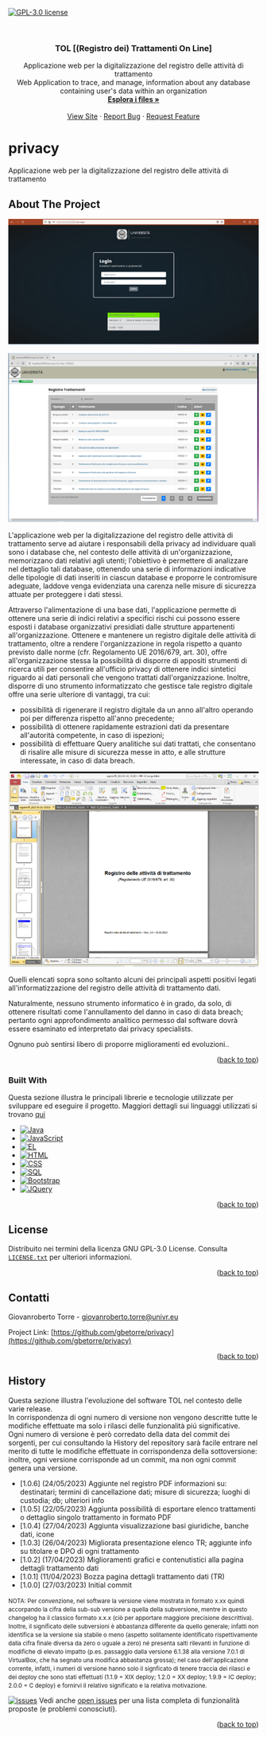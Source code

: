 <a name="readme-top"></a>


<!-- PROJECT SHIELDS -->
<!--
*** I'm using markdown "reference style" links for readability.
*** Reference links are enclosed in brackets [ ] instead of parentheses ( ).
*** See the bottom of this document for the declaration of the reference variables
*** for contributors-url, forks-url, etc. This is an optional, concise syntax you may use.
*** https://www.markdownguide.org/basic-syntax/#reference-style-links
-->
[![GPL-3.0 license][license-shield]][license-url]



<!-- PROJECT LOGO -->
<br />
<div align="center">
  <!--
  <a href="https://github.com/othneildrew/Best-README-Template">
    <img src="images/logo.png" alt="Logo" width="80" height="80">
  </a>
  -->
  <h3 align="center">TOL [(Registro dei) Trattamenti On Line]</h3>

  <p align="center">
    Applicazione web per la digitalizzazione del registro delle attivit&agrave; di trattamento
    <br />
    Web Application to trace, and manage, information about any database containing user's data within an organization
    <br />
    <a href="https://github.com/gbetorre/privacy"><strong>Esplora i files »</strong></a>
    <br />
    <br />
    <a href="https://at.univr.it:8443/privacy/">View Site</a>
    ·
    <a href="https://github.com/gbetorre/privacy/issues">Report Bug</a>
    ·
    <a href="https://github.com/pulls">Request Feature</a>
  </p>
</div>



<!-- TABLE OF CONTENTS -->
<!-- Insert TOC here -->

# privacy
Applicazione web per la digitalizzazione del registro delle attivit&agrave; di trattamento

<!-- ABOUT THE PROJECT -->
## About The Project

[![Product Name Screen Shot][product-screenshot]](https://github.com/gbetorre/privacy/blob/main/web/img/product-screenshot.png)

[![Product Name Screen Shot][product-screenshot2]](https://github.com/gbetorre/privacy/blob/main/web/img/product-screenshot2.png)
<p>
L'applicazione web per la digitalizzazione del registro delle attivit&agrave; di trattamento serve ad aiutare i responsabili della privacy ad individuare quali sono i database che, nel contesto delle attivit&agrave; di un'organizzazione, memorizzano dati relativi agli utenti; l'obiettivo &egrave; permettere di analizzare nel dettaglio tali database, ottenendo una serie di informazioni indicative delle tipologie di dati inseriti in ciascun database e proporre le contromisure adeguate, laddove venga evidenziata una carenza nelle misure di sicurezza attuate per proteggere i dati stessi.
</p>
Attraverso l'alimentazione di una base dati, l'applicazione permette di ottenere una serie di indici relativi a specifici rischi cui possono essere esposti i database organizzativi presidiati dalle strutture appartenenti all'organizzazione. 
Ottenere e mantenere un registro digitale delle attivit&agrave; di trattamento, oltre a rendere l'organizzazione in regola rispetto a quanto previsto dalle norme (cfr. Regolamento UE 2016/679, art. 30), offre all'organizzazione stessa la possibilit&agrave; di disporre di appositi strumenti di ricerca utili per consentire all'ufficio privacy di ottenere indici sintetici riguardo ai dati personali che vengono trattati dall'organizzazione. Inoltre, disporre di uno strumento informatizzato che gestisce tale registro digitale offre una serie ulteriore di vantaggi, tra cui:

* possibilit&agrave; di rigenerare il registro digitale da un anno all'altro operando poi per differenza rispetto all'anno precedente;
* possibilit&agrave; di ottenere rapidamente estrazioni dati da presentare all'autorit&agrave; competente, in caso di ispezioni; 
* possibilit&agrave; di effettuare Query analitiche sui dati trattati, che consentano di risalire alle misure di sicurezza messe in atto, e alle strutture interessate, in caso di data breach.

[![Product Name Screen Shot][product-screenshot3]](https://github.com/gbetorre/privacy/blob/main/web/img/product-screenshot3.png)

Quelli elencati sopra sono soltanto alcuni dei principali aspetti positivi legati all'informatizzazione del registro delle attivit&agrave; di trattamento dati.

Naturalmente, nessuno strumento informatico &egrave; in grado, da solo, di ottenere risultati come l'annullamento del danno in caso di data breach; pertanto ogni approfondimento analitico permesso dal software dovr&agrave; essere esaminato ed interpretato dai privacy specialists.

Ognuno pu&ograve; sentirsi libero di proporre miglioramenti ed evoluzioni..

<p align="right">(<a href="#readme-top">back to top</a>)</p>



### Built With

Questa sezione illustra le principali librerie e tecnologie utilizzate per sviluppare ed eseguire il progetto. Maggiori dettagli sui linguaggi utilizzati si trovano <a href="https://github.com/gbetorre/privacy">qui</a>

* [![Java][Java]][Java-url]
* [![JavaScript][JavaScript]][javascript-url]
* [![EL][EL]][EL-url]
* [![HTML][HTML]][HTML-url]
* [![CSS][CSS]][CSS-url]
* [![SQL][SQL]][SQL-url]
* [![Bootstrap][Bootstrap.com]][Bootstrap-url]
* [![JQuery][JQuery.com]][JQuery-url]

<p align="right">(<a href="#readme-top">back to top</a>)</p>



<!-- GETTING STARTED 
## Getting Started

This is an example of how you may give instructions on setting up your project locally.
To get a local copy up and running follow these simple example steps.

### Prerequisites

This is an example of how to list things you need to use the software and how to install them.
* npm
  ```sh
  npm install npm@latest -g
  ```

### Installation

_Below is an example of how you can instruct your audience on installing and setting up your app. This template doesn't rely on any external dependencies or services._

1. Get a free API Key at [https://example.com](https://example.com)
2. Clone the repo
   ```sh
   git clone https://github.com/your_username_/Project-Name.git
   ```
3. Install NPM packages
   ```sh
   npm install
   ```
4. Enter your API in `config.js`
   ```js
   const API_KEY = 'ENTER YOUR API';
   ```

<p align="right">(<a href="#readme-top">back to top</a>)</p>



<!-- USAGE EXAMPLES 
## Usage

Use this space to show useful examples of how a project can be used. Additional screenshots, code examples and demos work well in this space. You may also link to more resources.

_For more examples, please refer to the [Documentation](https://example.com)_

<p align="right">(<a href="#readme-top">back to top</a>)</p>


<!-- CONTRIBUTING 
## Contributing

Contributions are what make the open source community such an amazing place to learn, inspire, and create. Any contributions you make are **greatly appreciated**.

If you have a suggestion that would make this better, please fork the repo and create a pull request. You can also simply open an issue with the tag "enhancement".
Don't forget to give the project a star! Thanks again!

1. Fork the Project
2. Create your Feature Branch (`git checkout -b feature/AmazingFeature`)
3. Commit your Changes (`git commit -m 'Add some AmazingFeature'`)
4. Push to the Branch (`git push origin feature/AmazingFeature`)
5. Open a Pull Request

<p align="right">(<a href="#readme-top">back to top</a>)</p>



<!-- LICENSE -->
## License

Distribuito nei termini della licenza GNU GPL-3.0 License. Consulta <a href="https://github.com/gbetorre/privacy/blob/main/LICENSE">`LICENSE.txt`</a> per ulteriori informazioni.

<p align="right">(<a href="#readme-top">back to top</a>)</p>



<!-- CONTACT -->
## Contatti

Giovanroberto Torre - giovanroberto.torre@univr.eu

Project Link: [https://github.com/gbetorre/privacy](https://github.com/gbetorre/privacy)

<p align="right">(<a href="#readme-top">back to top</a>)</p>



<!-- ROADMAP -->
## History

Questa sezione illustra l'evoluzione del software TOL nel contesto delle varie release.<br />
In corrispondenza di ogni numero di versione non vengono descritte tutte le modifiche 
effettuate ma solo i rilasci delle funzionalit&agrave; pi&uacute; significative.<br />
Ogni numero di versione &egrave; per&ograve; corredato della data del commit 
dei sorgenti, per cui consultando la History del repository sar&agrave; facile
entrare nel merito di tutte le modifiche effettuate in corrispondenza della
sottoversione: inoltre, ogni versione corrisponde ad un commit, ma non ogni commit
genera una versione.<br />

<!--
### ToDo (Roadmap)


### Done
- [1.3.4] (27/03/2023) Delegata gestione interviste (visualizzazione, inserimento, aggiornamento risposte) a un nuovo componente sofware gemmato dalla Command dei rischi
- [1.3.3] (06/03/2023) Implementata funzione di aggiunta di un rischio corruttivo al registro dei rischi
- [1.3.2] (28/02/2023) Aggiunta pagina dettagli output, elencante i processi generati a partire dall'output corrente laddove esso abbia agito da input di processo. Implementata pagina di elenco output. Correzione di bug.
- [1.3.1] (15/02/2023) Aggiunta funzionalit&agrave; di download registro dei rischi in formato CSV (estrae solo rischi con processi associati, come da regole di business)
- [1.3.0] (13/02/2023) Aggiunta pagina dettagli rischio corruttivo, elencante i processi esposti al rischio selezionato. Implementata pagina stand-alone dettagli processo. Riordinata pagina di landing.
- [1.2.9] (08/02/2023) Piccole migliorie di presentazione nei dettagli di un processo: evidenziata area di rischio, mostrato dettaglio soggetto contingente
- [1.2.8] (06/02/2023) Ampliato dettaglio processo anticorruttivo: mostrati i rischi corsi dal processo
- [1.2.7] (30/01/2023) Implementato registro dei rischi corruttivi; correzione di bug
- [1.2.6] (21/12/2022) Aggiunta funzionalit&agrave; di download dettagli specifico processo in formato CSV
- [1.2.5] (13/12/2022) Aggiunti estremi input, fasi, output nel CSV di estrazione generale dei processi
- [1.2.4] (01/12/2022) Mostrati dettagli di un processo in una finestra separata a fini di stampa in pdf
- [1.2.3] (29/11/2022) Implementati primi esempi di generazione grafici
- [1.2.2] (23/11/2022) Aggiunta funzionalit&agrave; di download albero completo processi in formato CSV
- [1.2.1] (22/11/2022) Mostrato in nodo albero processi numero di input e fasi
- [1.2.0] (21/11/2022) Implementato questo file di documentazione
-->
- [1.0.6] (24/05/2023) Aggiunte nel registro PDF informazioni su: destinatari; termini di cancellazione dati; misure di sicurezza; luoghi di custodia; db; ulteriori info
- [1.0.5] (22/05/2023) Aggiunta possibilità di esportare elenco trattamenti o dettaglio singolo trattamento in formato PDF
- [1.0.4] (27/04/2023) Aggiunta visualizzazione basi giuridiche, banche dati, icone
- [1.0.3] (26/04/2023) Migliorata presentazione elenco TR; aggiunte info su titolare e DPO di ogni trattamento
- [1.0.2] (17/04/2023) Miglioramenti grafici e contenutistici alla pagina dettagli trattamento dati
- [1.0.1] (11/04/2023) Bozza pagina dettagli trattamento dati (TR)
- [1.0.0] (27/03/2023) Initial commit


<!--
- [1.1.9] Add Additional Templates w/ Examples
- [ ] Add "components" document to easily copy & paste sections of the readme
- [ ] Multi-language Support
    - [ ] Chinese
    - [ ] Spanish
-->

<p><small>
NOTA: Per convenzione, nel software la versione viene mostrata in formato x.xx
quindi accorpando la cifra della sub-sub versione a quella della subversione,
mentre in questo changelog ha il classico formato x.x.x (ci&ograve;
per apportare maggiore precisione descrittiva).<br />
Inoltre, il significato delle subversioni &egrave; abbastanza differente da
quello generale; infatti non identifica se la versione sia stabile o meno
(aspetto solitamente identificato rispettivamente dalla cifra finale diversa da zero o uguale a zero)
n&eacute; presenta salti rilevanti in funzione di modifiche di elevato impatto
(p.es. passaggio dalla versione 6.1.38 alla versione 7.0.1 di VirtualBox, che ha
segnato una modifica abbastanza grossa); nel caso dell'applicazione corrente, infatti,
i numeri di versione hanno solo il signficato di tenere traccia dei rilasci 
e dei deploy che sono stati effettuati 
(1.1.9 = XIX deploy; 1.2.0 = XX deploy; 1.9.9 = IC deploy; 2.0.0 = C deploy)
e fornirvi il relativo significato e la relativa motivazione.
</small></p>

[![issues][issues-shield]][issues-url] Vedi anche [open issues](https://github.com/gbetorre/privacy/issues) per una lista completa di funzionalit&agrave; proposte (e problemi conosciuti).

<p align="right">(<a href="#readme-top">back to top</a>)</p>





<!-- MARKDOWN LINKS & IMAGES -->
<!-- https://www.markdownguide.org/basic-syntax/#reference-style-links -->
[contributors-shield]: https://img.shields.io/github/contributors/othneildrew/Best-README-Template.svg?style=for-the-badge
[contributors-url]: https://github.com/othneildrew/Best-README-Template/graphs/contributors
[forks-shield]: https://img.shields.io/github/forks/othneildrew/Best-README-Template.svg?style=for-the-badge
[product-screenshot]: https://github.com/gbetorre/privacy/blob/main/web/img/product-screenshot.png
[product-screenshot2]: https://github.com/gbetorre/privacy/blob/main/web/img/product-screenshot2.png
[product-screenshot3]: https://github.com/gbetorre/privacy/blob/main/web/img/product-screenshot3.png
[issues-shield]: https://img.shields.io/github/issues/othneildrew/Best-README-Template.svg?style=for-the-badge
[issues-url]: https://github.com/othneildrew/Best-README-Template/issues
[license-shield]: https://img.shields.io/badge/license-GPL-blue
[license-url]: https://github.com/gbetorre/privacy/blob/main/LICENSE
[linkedin-shield]: https://img.shields.io/badge/-LinkedIn-black.svg?style=for-the-badge&logo=linkedin&colorB=555
[linkedin-url]: https://linkedin.com/in/othneildrew
[Java]: https://img.shields.io/badge/linguaggio-java-red
[Java-url]: https://www.java.com/it/
[JavaScript]: https://img.shields.io/badge/linguaggio-javascript-green
[JavaScript-url]: https://www.javascript.com/
[HTML]: https://img.shields.io/badge/linguaggio-html-blue
[HTML-url]: https://www.w3.org/html/
[EL]: https://img.shields.io/badge/Expression-Language-yellow
[EL-url]: https://docs.oracle.com/javaee/5/jstl/1.1/docs/tlddocs/index.html
[Angular.io]: https://img.shields.io/badge/Angular-DD0031?style=for-the-badge&logo=angular&logoColor=white
[Angular-url]: https://angular.io/
[CSS]: https://img.shields.io/badge/linguaggio-CSS-orange
[CSS-url]: https://www.w3.org/Style/CSS/Overview.en.html
[SQL]: https://img.shields.io/badge/linguaggio-SQL-lime
[SQL-url]: https://www.w3schools.com/sql/
[Bootstrap.com]: https://img.shields.io/badge/Bootstrap-563D7C?style=for-the-badge&logo=bootstrap&logoColor=white
[Bootstrap-url]: https://getbootstrap.com
[JQuery.com]: https://img.shields.io/badge/jQuery-0769AD?style=for-the-badge&logo=jquery&logoColor=white
[JQuery-url]: https://jquery.com 

